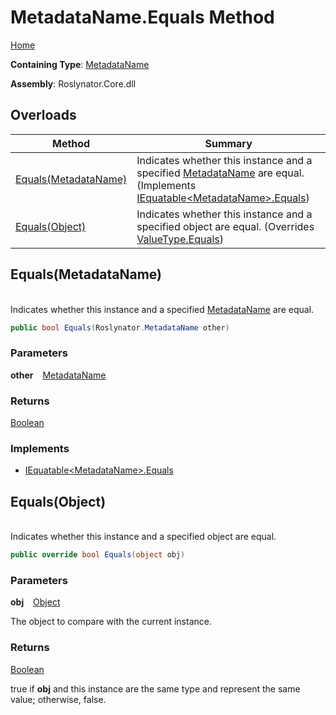 # MetadataName\.Equals Method

[Home](../../../README.md)

**Containing Type**: [MetadataName](../README.md)

**Assembly**: Roslynator\.Core\.dll

## Overloads

| Method | Summary |
| ------ | ------- |
| [Equals(MetadataName)](#Roslynator_MetadataName_Equals_Roslynator_MetadataName_) | Indicates whether this instance and a specified [MetadataName](../README.md) are equal\. \(Implements [IEquatable\<MetadataName>.Equals](https://docs.microsoft.com/en-us/dotnet/api/system.iequatable-1.equals)\) |
| [Equals(Object)](#Roslynator_MetadataName_Equals_System_Object_) | Indicates whether this instance and a specified object are equal\. \(Overrides [ValueType.Equals](https://docs.microsoft.com/en-us/dotnet/api/system.valuetype.equals)\) |

## Equals\(MetadataName\) <a id="Roslynator_MetadataName_Equals_Roslynator_MetadataName_"></a>

\
Indicates whether this instance and a specified [MetadataName](../README.md) are equal\.

```csharp
public bool Equals(Roslynator.MetadataName other)
```

### Parameters

**other** &ensp; [MetadataName](../README.md)

### Returns

[Boolean](https://docs.microsoft.com/en-us/dotnet/api/system.boolean)

### Implements

* [IEquatable\<MetadataName>.Equals](https://docs.microsoft.com/en-us/dotnet/api/system.iequatable-1.equals)

## Equals\(Object\) <a id="Roslynator_MetadataName_Equals_System_Object_"></a>

\
Indicates whether this instance and a specified object are equal\.

```csharp
public override bool Equals(object obj)
```

### Parameters

**obj** &ensp; [Object](https://docs.microsoft.com/en-us/dotnet/api/system.object)

The object to compare with the current instance\.

### Returns

[Boolean](https://docs.microsoft.com/en-us/dotnet/api/system.boolean)

true if **obj** and this instance are the same type and represent the same value; otherwise, false\. 